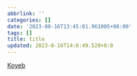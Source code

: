 ```yaml
---
abbrlink: ''
categories: []
date: '2023-08-16T13:45:01.961005+08:00'
tags: []
title: title
updated: 2023-8-16T14:6:49.520+8:0
---
```

[Koyeb](https://koyeb.com)
